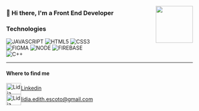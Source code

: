 <a href="https://media.giphy.com/media/RJ7b181Yjv7e1MPp8J/giphy.gif" target="blue"><img align="right" src="https://media.giphy.com/media/RJ7b181Yjv7e1MPp8J/giphy.gif" heigth="100" width="100"></a>

### 👋 Hi there, I'm a Front End Developer

<!--
**Ezritz/Ezritz** is a ✨ _special_ ✨ repository because its `README.md` (this file) appears on your GitHub profile.-->

### Technologies
![JAVASCRIPT](https://img.shields.io/badge/Javascript-ffe169?style=for-the-badge&logo=javascript&logoColor=white&labelColor=101010)
![HTML5](https://img.shields.io/badge/HTML-efebce?style=for-the-badge&logo=HTML5&logoColor=white&labelColor=101010)
![CSS3](https://img.shields.io/badge/CSS-d8a48f?style=for-the-badge&logo=CSS3&logoColor=white&labelColor=101010)</br>
![FIGMA](https://img.shields.io/badge/FIGMA-bb8588?style=for-the-badge&logo=FIGMA&logoColor=white&labelColor=101010)
![NODE](https://img.shields.io/badge/NODE-a3a380?style=for-the-badge&logo=NODE.JS&logoColor=white&labelColor=101010)
![FIREBASE](https://img.shields.io/badge/FIREBASE-fcca46?style=for-the-badge&logo=FIREBASE&logoColor=white&labelColor=101010)</br>
![C++](https://img.shields.io/badge/C++-0582ca?style=for-the-badge&logo=c%2B%2B&logoColor=white&labelColor=101010)</br>

___

#### Where to find me
<a href="https://www.linkedin.com/in/lidiaedithescoto/" target="blue"><img align="center" src="https://cdn.jsdelivr.net/npm/simple-icons@3.0.1/icons/linkedin.svg" alt="Lidia Escoto" height="30" width="40" />Linkedin</a> </br>
<a href="mailto:lidia.edith.escoto@gmail.com " target="blank"><img align="center" src="https://cdn.jsdelivr.net/npm/simple-icons@3.0.1/icons/gmail.svg" alt="Lidia Escoto" height="30" width="40" />lidia.edith.escoto@gmail.com</a>


